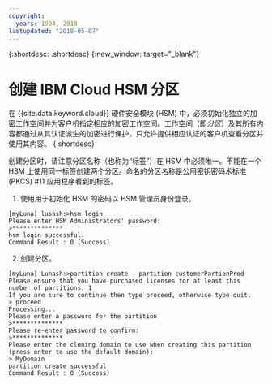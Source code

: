 ```yaml
---
copyright:
  years: 1994, 2018
lastupdated: "2018-05-07"
---
```


{:shortdesc: .shortdesc}
{:new_window: target="_blank"}

# 创建 IBM Cloud HSM 分区

在 {{site.data.keyword.cloud}} 硬件安全模块 (HSM) 中，必须初始化独立的加密工作空间并为客户机指定相应的加密工作空间。工作空间（即*分区*）及其所有内容都通过从其认证派生的加密进行保护。只允许提供相应认证的客户机查看分区并使用其内容。
{:shortdesc}

创建分区时，请注意分区名称（也称为“标签”）在 HSM 中必须唯一。不能在一个 HSM 上使用同一标签创建两个分区。命名的分区名称是公用密钥密码术标准 (PKCS) #11 应用程序看到的标签。

1. 使用用于初始化 HSM 的密码以 HSM 管理员身份登录。
```
[myLuna] lusash:>hsm login
Please enter HSM Administrators' password:
>**************
hsm login successful.
Command Result : 0 (Success)
```
2. 创建分区。
```
[myLuna] Lunash:>partition create - partition customerPartionProd
Please ensure that you have purchased licenses for at least this number of partitions: 1
If you are sure to continue then type proceed, otherwise type quit.
> proceed
Processing...
Please enter a password for the partition
>**************
Please re-enter password to confirm:
>**************
Please enter the cloning domain to use when creating this partition (press enter to use the default domain):
> MyDomain
partition create successful
Command Result : 0 (Success)
```
